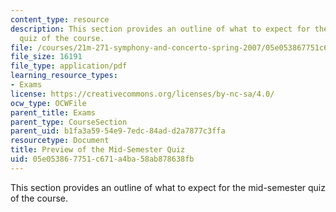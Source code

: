 ```yaml
---
content_type: resource
description: This section provides an outline of what to expect for the mid-semester
  quiz of the course.
file: /courses/21m-271-symphony-and-concerto-spring-2007/05e053867751c671a4ba58ab878638fb_midterm_preview.pdf
file_size: 16191
file_type: application/pdf
learning_resource_types:
- Exams
license: https://creativecommons.org/licenses/by-nc-sa/4.0/
ocw_type: OCWFile
parent_title: Exams
parent_type: CourseSection
parent_uid: b1fa3a59-54e9-7edc-84ad-d2a7877c3ffa
resourcetype: Document
title: Preview of the Mid-Semester Quiz
uid: 05e05386-7751-c671-a4ba-58ab878638fb
---
```

This section provides an outline of what to expect for the mid-semester quiz of the course.